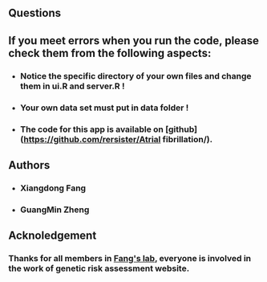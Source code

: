 ## **Questions**

## **If you meet errors when you run the code, please check them from the following aspects:**

- ### Notice the specific directory of your own files and change them in ui.R and server.R !

- ### Your own data set must put in data folder !

- ### The code for this app is available on [github](https://github.com/rersister/Atrial fibrillation/).


## **Authors**

- ### Xiangdong Fang

- ### GuangMin Zheng




## **Acknoledgement**

### Thanks for all members in [Fang's lab](http://www.big.ac.cn/yjdw/kyxmz/200907/t20090723_2185492.html), everyone is involved in the work of genetic risk assessment website.
